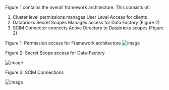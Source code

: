 Figure 1 contains the overall framework architecture. This consists of:

1. Cluster level permissions manages User Level Access for cilents  
2. Databricks Secret Scopes Manages access for Data Factory (Figure 2)
3. SCIM Connecter connects Active Directory to Databricks scopes (Figure 3)

Figure 1: Permission access for Framework architecture
![image](https://user-images.githubusercontent.com/84352976/139796156-ff23f289-6542-44df-8f58-7b9a8410a5d2.png)

Figure 2: Secret Scope access for Data-Factory

![image](https://user-images.githubusercontent.com/84352976/139795289-53c33810-26fb-44e2-b265-4eb75da94e7d.png)

Figure 3: SCIM Connections

![image](https://user-images.githubusercontent.com/84352976/139796235-f8d41a81-f890-494f-a7fa-a5db1bf2b41e.png)


